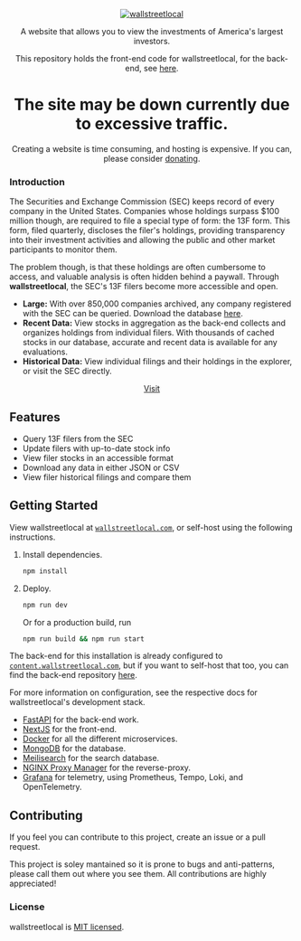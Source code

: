 <p align="center">
  <a href="https://wallstreetlocal.com" target="_blank">
    <picture>
      <img alt="wallstreetlocal" src="https://raw.githubusercontent.com/bruhbruhroblox/wallstreetlocal/main/public/static/logo.png" style="max-width: 100%;">
    </picture>
  </a>
</p>

<p align="center">
  A website that allows you to view the investments of America's largest investors.
</p>
<p align="center">
  This repository holds the front-end code for wallstreetlocal, for the back-end, see <a href="https://github.com/bruhbruhroblox/pinestreetlocal" target="_blank" >here</a>.
</p>


<!-- ![wallstreetlocal logo](./public//static/logo.png) -->

<h1 align="center" color="red">
  The site may be down currently due to excessive traffic.
</h1>


<p align="center">
  Creating a website is time consuming, and hosting is expensive. If you can, please consider <a href="https://ko-fi.com/wallstreetlocal" target="_blank" >donating</a>.
</p>

### Introduction
The Securities and Exchange Commission (SEC) keeps record of every company in the United States. Companies whose holdings surpass $100 million though, are required to file a special type of form: the 13F form. This form, filed quarterly, discloses the filer's holdings, providing transparency into their investment activities and allowing the public and other market participants to monitor them.

The problem though, is that these holdings are often cumbersome to access, and valuable analysis is often hidden behind a paywall. Through **wallstreetlocal**, the SEC's 13F filers become more accessible and open.

* **Large:** With over 850,000 companies archived, any company registered with the SEC can be queried. Download the database [here](https://drive.google.com/file/d/1LT4xiFJkh6YlAPQDcov8YIKqcvevFlEE/view).
* **Recent Data:** View stocks in aggregation as the back-end collects and organizes holdings from individual filers. With thousands of cached stocks in our database, accurate and recent data is available for any evaluations.
* **Historical Data:** View individual filings and their holdings in the explorer, or visit the SEC directly.

<p align="center">
  <a href="https://wallstreetlocal.com" target="_blank">Visit</a>
</p>

## Features
 
- Query 13F filers from the SEC
- Update filers with up-to-date stock info
- View filer stocks in an accessible format
- Download any data in either JSON or CSV
- View filer historical filings and compare them

## Getting Started

View wallstreetlocal at [`wallstreetlocal.com`](https://wallstreetlocal.com), or self-host using the following instructions.

1. Install dependencies.
   
   ```bash
   npm install
   ```

2. Deploy.
   
   ```bash
   npm run dev
   ```
   Or for a production build, run
   ```bash
   npm run build && npm run start
   ```

The back-end for this installation is already configured to [`content.wallstreetlocal.com`](https://content.wallstreetlocal.com), but if you want to self-host that too, you can find the back-end repository [here](https://github.com/bruhbruhroblox/pinestreetlocal).


For more information on configuration, see the respective docs for wallstreetlocal's development stack.

* [FastAPI](https://fastapi.tiangolo.com/) for the back-end work.
* [NextJS](https://nextjs.org/) for the front-end.
* [Docker](https://docs.docker.com/) for all the different microservices.
* [MongoDB](https://www.mongodb.com/docs/) for the database.
* [Meilisearch](https://www.meilisearch.com/docs) for the search database.
* [NGINX Proxy Manager](https://nginxproxymanager.com/) for the reverse-proxy.
* [Grafana](https://grafana.com/) for telemetry, using Prometheus, Tempo, Loki, and OpenTelemetry.

## Contributing

If you feel you can contribute to this project, create an issue or a pull request.

This project is soley mantained so it is prone to bugs and anti-patterns, please call them out where you see them. All contributions are highly appreciated!

### License

wallstreetlocal is [MIT licensed](./LICENSE).
